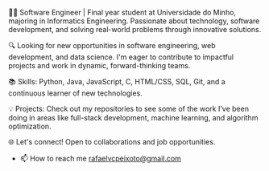 👨‍💻 Software Engineer | Final year student at Universidade do Minho, majoring in Informatics Engineering. Passionate about technology, software development, and solving real-world problems through innovative solutions.

🔍 Looking for new opportunities in software engineering, web development, and data science. I'm eager to contribute to impactful projects and work in dynamic, forward-thinking teams.

📚 Skills: Python, Java, JavaScript, C, HTML/CSS, SQL, Git, and a continuous learner of new technologies.

💡 Projects: Check out my repositories to see some of the work I've been doing in areas like full-stack development, machine learning, and algorithm optimization.

🌐 Let's connect! Open to collaborations and job opportunities.

- 📫 How to reach me rafaelvcpeixoto@gmail.com

<!---
Rafa-Peixoto/Rafa-Peixoto is a ✨ special ✨ repository because its `README.md` (this file) appears on your GitHub profile.
You can click the Preview link to take a look at your changes.
--->
